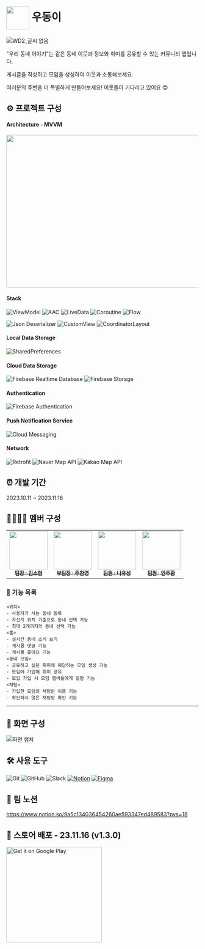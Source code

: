 # <span><img src="https://github.com/TeamWD2/WooDong2/assets/58664438/cb3b47fe-b194-43bd-9305-9bfeb437684b" width="60" style="vertical-align: middle;"> 우동이</span>



![WD2_글씨 없음](https://github.com/TeamWD2/WooDong2/assets/58664438/a6736c06-3e90-4955-8ad9-56a26deb2d1e)

"우리 동네 이야기"는 같은 동네 이웃과 정보와 취미를 공유할 수 있는 커뮤니티 앱입니다.

게시글을 작성하고 모임을 생성하여 이웃과 소통해보세요.

여러분의 주변을 더 특별하게 만들어보세요! 이웃들이 기다리고 있어요 😊



## ⚙ 프로젝트 구성
#### Architecture - MVVM
<img src="https://github.com/TeamWD2/WooDong2/assets/58664438/02678bab-227f-4338-8e24-24e131382858" width="550" height="400">

#### Stack
![ViewModel](https://img.shields.io/badge/-ViewModel-blueviolet)
![AAC](https://img.shields.io/badge/-AAC-blueviolet)
![LiveData](https://img.shields.io/badge/-LiveData-blueviolet)
![Coroutine](https://img.shields.io/badge/-Coroutine-blue)
![Flow](https://img.shields.io/badge/-Flow-blue) 

![Json Deserializer](https://img.shields.io/badge/-Json%20Deserializer-brightgreen)
![CustomView](https://img.shields.io/badge/-CustomView-yellowgreen)
![CoordinatorLayout](https://img.shields.io/badge/-CoordinatorLayout-darkgreen) 

#### Local Data Storage
![SharedPreferences](https://img.shields.io/badge/-SharedPreferences-pink)

#### Cloud Data Storage
![Firebase Realtime Database](https://img.shields.io/badge/-Firebase%20Realtime%20Database-orange)
![Firebase Storage](https://img.shields.io/badge/-Firebase%20Storage-orange)

#### Authentication
![Firebase Authentication](https://img.shields.io/badge/-Firebase%20Authentication-orange)

#### Push Notification Service
![Cloud Messaging](https://img.shields.io/badge/-Cloud%20Messaging-orange)

#### Network
![Retrofit](https://img.shields.io/badge/-Retrofit-red)
![Naver Map API](https://img.shields.io/badge/-Naver%20Map%20API-brightgreen)
![Kakao Map API](https://img.shields.io/badge/-Kakao%20Map%20API-yellow)

## ⏰ 개발 기간 
2023.10.11 ~ 2023.11.16

## 👨‍👩‍👦‍👦 멤버 구성
<table>
  <tbody>
    <tr>
      <td align="center">
        <a href="https://github.com/sinw212">
          <img src="https://github.com/sinw212.png" width="100px;" alt=""/>
          <br />
          <sub>
            <b>팀장 : 김소현</b>
          </sub>
        </a>
        <br />
      </td>
      <td align="center">
        <a href="https://github.com/dannyjoo7">
          <img src="https://github.com/dannyjoo7.png" width="100px;" alt=""/>
          <br />
          <sub>
            <b>부팀장 : 주찬영 </b>
          </sub
        </a>
        <br />
      </td>
      <td align="center">
        <a href="https://github.com/VonLyus">
          <img src="https://github.com/VonLyus.png" width="100px;" alt=""/>
          <br />
          <sub>
            <b>팀원 : 나유성</b>
          </sub>
        </a>
        <br />
      </td>
      <td align="center">
        <a href="https://github.com/AJH1346">
          <img src="https://github.com/AJH1346.png" width="100px;" alt=""/>
          <br />
          <sub>
            <b>팀원 : 안주환</b>
          </sub>
        </a>
        <br />
      </td>
    </tr>
  </tbody>
</table>


 ### 🎯 기능 목록
    <위치>
    - 사용자가 사는 동네 등록
    - 자신의 위치 기준으로 동네 선택 가능
    - 최대 2개까지의 동네 선택 가능
    <홈>
    - 실시간 동네 소식 보기
    - 게시물 댓글 기능
    - 게시물 좋아요 기능
    <동네 모임>
    - 공유하고 싶은 취미에 해당하는 모임 생성 기능
    - 모임에 가입해 취미 공유
    - 모입 가입 시 모임 멤버들에게 알람 기능
    <채팅>
    - 가입한 모임의 채팅방 이용 기능
    - 확인하지 않은 채팅방 확인 기능

---

## 🎨 화면 구성

![화면 캡처](https://github.com/TeamWD2/WooDong2/assets/58664438/e9d6db96-b26c-47c0-be01-ca243c8d407c)

## 🛠 사용 도구

![Git](https://img.shields.io/badge/-Git-F05032?style=flat-square&logo=git&logoColor=white) 
![GitHub](https://img.shields.io/badge/-GitHub-181717?style=flat-square&logo=github)
![Slack](https://img.shields.io/badge/-Slack-4A154B?style=flat-square&logo=slack&logoColor=white) [![Notion](https://img.shields.io/badge/-Notion-000000?style=flat-square&logo=notion&logoColor=white)](링크주소)
[![Figma](https://img.shields.io/badge/-Figma-F24E1E?style=flat-square&logo=figma&logoColor=white)](https://www.figma.com/file/cIHHb8N3Hvp2NHIwR8qAP6/WD2?type=design&node-id=0-1&mode=design&t=ecUTkwX830c3cvPD-0)

## 📒 팀 노션
https://www.notion.so/9a5c134036454260ae593347ed489583?pvs=18

## 🚀 스토어 배포 - 23.11.16 (v1.3.0) 
<a href='https://play.google.com/store/apps/details?id=com.wd.woodong2'><img alt='Get it on Google Play' src='https://play.google.com/intl/en_us/badges/images/generic/en_badge_web_generic.png' width='250'/></a>